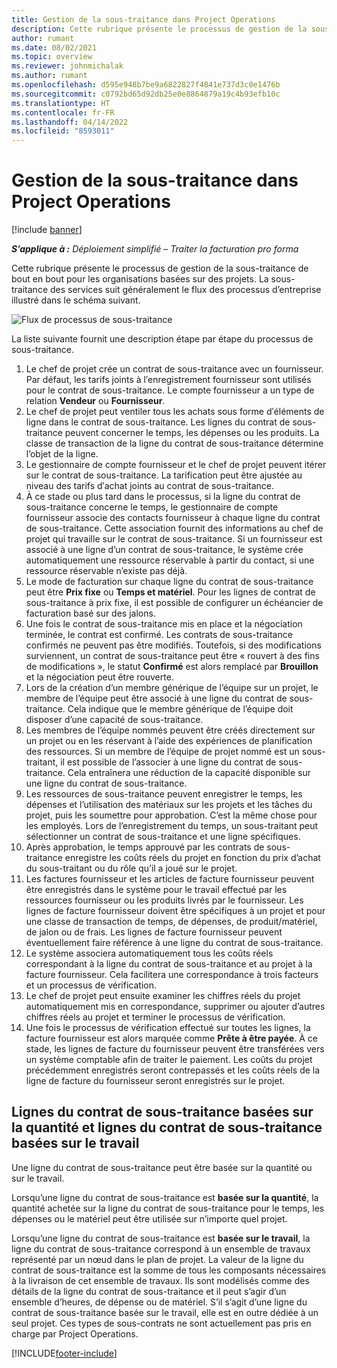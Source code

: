 ```yaml
---
title: Gestion de la sous-traitance dans Project Operations
description: Cette rubrique présente le processus de gestion de la sous-traitance de bout en bout courant pour les organisations basées sur des projets.
author: rumant
ms.date: 08/02/2021
ms.topic: overview
ms.reviewer: johnmichalak
ms.author: rumant
ms.openlocfilehash: d595e948b7be9a6822827f4841e737d3c0e1476b
ms.sourcegitcommit: c0792bd65d92db25e0e8864879a19c4b93efb10c
ms.translationtype: HT
ms.contentlocale: fr-FR
ms.lasthandoff: 04/14/2022
ms.locfileid: "8593011"
---
```

# <a name="subcontract-management-in-project-operations"></a>Gestion de la sous-traitance dans Project Operations

[!include [banner](../../includes/dataverse-preview.md)]

_**S’applique à :** Déploiement simplifié – Traiter la facturation pro forma_

Cette rubrique présente le processus de gestion de la sous-traitance de bout en bout pour les organisations basées sur des projets. La sous-traitance des services suit généralement le flux des processus d’entreprise illustré dans le schéma suivant.

![Flux de processus de sous-traitance](../media/SubcontractingProcessFlow.png)

La liste suivante fournit une description étape par étape du processus de sous-traitance.

1. Le chef de projet crée un contrat de sous-traitance avec un fournisseur. Par défaut, les tarifs joints à l′enregistrement fournisseur sont utilisés pour le contrat de sous-traitance. Le compte fournisseur a un type de relation **Vendeur** ou **Fournisseur**.
2. Le chef de projet peut ventiler tous les achats sous forme d′éléments de ligne dans le contrat de sous-traitance. Les lignes du contrat de sous-traitance peuvent concerner le temps, les dépenses ou les produits. La classe de transaction de la ligne du contrat de sous-traitance détermine l’objet de la ligne.
3. Le gestionnaire de compte fournisseur et le chef de projet peuvent itérer sur le contrat de sous-traitance. La tarification peut être ajustée au niveau des tarifs d′achat joints au contrat de sous-traitance.
4. À ce stade ou plus tard dans le processus, si la ligne du contrat de sous-traitance concerne le temps, le gestionnaire de compte fournisseur associe des contacts fournisseur à chaque ligne du contrat de sous-traitance. Cette association fournit des informations au chef de projet qui travaille sur le contrat de sous-traitance. Si un fournisseur est associé à une ligne d’un contrat de sous-traitance, le système crée automatiquement une ressource réservable à partir du contact, si une ressource réservable n’existe pas déjà.
5. Le mode de facturation sur chaque ligne du contrat de sous-traitance peut être **Prix fixe** ou **Temps et matériel**. Pour les lignes de contrat de sous-traitance à prix fixe, il est possible de configurer un échéancier de facturation basé sur des jalons.
6.  Une fois le contrat de sous-traitance mis en place et la négociation terminée, le contrat est confirmé. Les contrats de sous-traitance confirmés ne peuvent pas être modifiés. Toutefois, si des modifications surviennent, un contrat de sous-traitance peut être « rouvert à des fins de modifications », le statut **Confirmé** est alors remplacé par **Brouillon** et la négociation peut être rouverte. 
7.  Lors de la création d’un membre générique de l’équipe sur un projet, le membre de l’équipe peut être associé à une ligne du contrat de sous-traitance. Cela indique que le membre générique de l’équipe doit disposer d’une capacité de sous-traitance.
8.  Les membres de l’équipe nommés peuvent être créés directement sur un projet ou en les réservant à l’aide des expériences de planification des ressources. Si un membre de l’équipe de projet nommé est un sous-traitant, il est possible de l’associer à une ligne du contrat de sous-traitance. Cela entraînera une réduction de la capacité disponible sur une ligne du contrat de sous-traitance.
9.  Les ressources de sous-traitance peuvent enregistrer le temps, les dépenses et l’utilisation des matériaux sur les projets et les tâches du projet, puis les soumettre pour approbation. C’est la même chose pour les employés. Lors de l’enregistrement du temps, un sous-traitant peut sélectionner un contrat de sous-traitance et une ligne spécifiques.
10. Après approbation, le temps approuvé par les contrats de sous-traitance enregistre les coûts réels du projet en fonction du prix d’achat du sous-traitant ou du rôle qu’il a joué sur le projet.
11. Les factures fournisseur et les articles de facture fournisseur peuvent être enregistrés dans le système pour le travail effectué par les ressources fournisseur ou les produits livrés par le fournisseur. Les lignes de facture fournisseur doivent être spécifiques à un projet et pour une classe de transaction de temps, de dépenses, de produit/matériel, de jalon ou de frais. Les lignes de facture fournisseur peuvent éventuellement faire référence à une ligne du contrat de sous-traitance.
12. Le système associera automatiquement tous les coûts réels correspondant à la ligne du contrat de sous-traitance et au projet à la facture fournisseur. Cela facilitera une correspondance à trois facteurs et un processus de vérification.
13. Le chef de projet peut ensuite examiner les chiffres réels du projet automatiquement mis en correspondance, supprimer ou ajouter d’autres chiffres réels au projet et terminer le processus de vérification.
14. Une fois le processus de vérification effectué sur toutes les lignes, la facture fournisseur est alors marquée comme **Prête à être payée**. À ce stade, les lignes de facture du fournisseur peuvent être transférées vers un système comptable afin de traiter le paiement. Les coûts du projet précédemment enregistrés seront contrepassés et les coûts réels de la ligne de facture du fournisseur seront enregistrés sur le projet.

## <a name="quantity-based-subcontract-lines-and-work-based-subcontract-lines"></a>Lignes du contrat de sous-traitance basées sur la quantité et lignes du contrat de sous-traitance basées sur le travail

Une ligne du contrat de sous-traitance peut être basée sur la quantité ou sur le travail. 

Lorsqu’une ligne du contrat de sous-traitance est **basée sur la quantité**, la quantité achetée sur la ligne du contrat de sous-traitance pour le temps, les dépenses ou le matériel peut être utilisée sur n’importe quel projet.

Lorsqu’une ligne du contrat de sous-traitance est **basée sur le travail**, la ligne du contrat de sous-traitance correspond à un ensemble de travaux représenté par un nœud dans le plan de projet. La valeur de la ligne du contrat de sous-traitance est la somme de tous les composants nécessaires à la livraison de cet ensemble de travaux. Ils sont modélisés comme des détails de la ligne du contrat de sous-traitance et il peut s’agir d’un ensemble d’heures, de dépense ou de matériel. S’il s’agit d’une ligne du contrat de sous-traitance basée sur le travail, elle est en outre dédiée à un seul projet. Ces types de sous-contrats ne sont actuellement pas pris en charge par Project Operations.

[!INCLUDE[footer-include](../../includes/footer-banner.md)]

